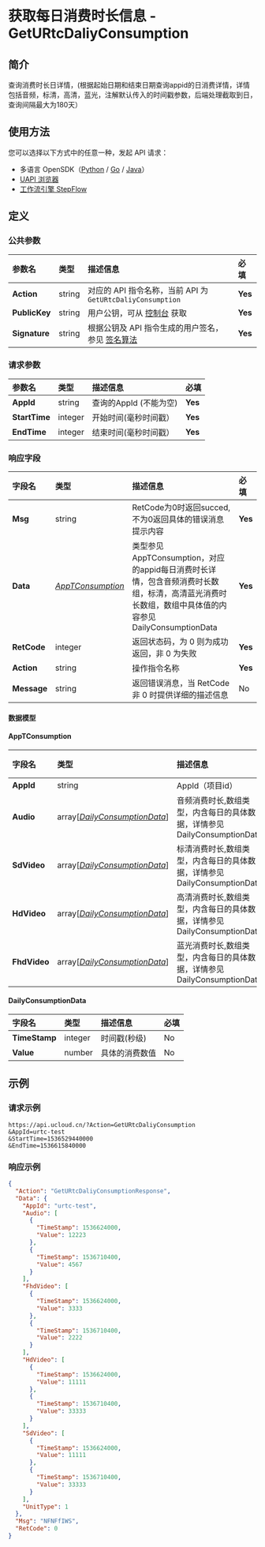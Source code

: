 # 获取每日消费时长信息 - GetURtcDaliyConsumption

## 简介

查询消费时长日详情，(根据起始日期和结束日期查询appid的日消费详情，详情包括音频，标清，高清，蓝光，注解默认传入的时间戳参数，后端处理截取到日，查询间隔最大为180天）





## 使用方法

您可以选择以下方式中的任意一种，发起 API 请求：
- 多语言 OpenSDK（[Python](https://github.com/ucloud/ucloud-sdk-python3) / [Go](https://github.com/ucloud/ucloud-sdk-go) / [Java](https://github.com/ucloud/ucloud-sdk-java)）
- [UAPI 浏览器](https://console.ucloud.cn/uapi/detail?id=GetURtcDaliyConsumption)
- [工作流引擎 StepFlow](https://console.ucloud.cn/stepflow/manage/)

## 定义

### 公共参数

| 参数名 | 类型 | 描述信息 | 必填 |
|:---|:---|:---|:---|
| **Action**     | string  | 对应的 API 指令名称，当前 API 为 `GetURtcDaliyConsumption`                        | **Yes** |
| **PublicKey**  | string  | 用户公钥，可从 [控制台](https://console.ucloud.cn/uapi/apikey) 获取                                             | **Yes** |
| **Signature**  | string  | 根据公钥及 API 指令生成的用户签名，参见 [签名算法](api/summary/signature.md)  | **Yes** |

### 请求参数

| 参数名 | 类型 | 描述信息 | 必填 |
|:---|:---|:---|:---|
| **AppId** | string | 查询的AppId (不能为空) |**Yes**|
| **StartTime** | integer | 开始时间(毫秒时间戳） |**Yes**|
| **EndTime** | integer | 结束时间(毫秒时间戳） |**Yes**|

### 响应字段

| 字段名 | 类型 | 描述信息 | 必填 |
|:---|:---|:---|:---|
| **Msg** | string | RetCode为0时返回succed,不为0返回具体的错误消息提示内容 |**Yes**|
| **Data** | [*AppTConsumption*](#AppTConsumption) | 类型参见AppTConsumption，对应的appid每日消费时长详情，包含音频消费时长数组，标清，高清蓝光消费时长数组，数组中具体值的内容参见DailyConsumptionData |**Yes**|
| **RetCode** | integer | 返回状态码，为 0 则为成功返回，非 0 为失败 |**Yes**|
| **Action** | string | 操作指令名称 |**Yes**|
| **Message** | string | 返回错误消息，当 RetCode 非 0 时提供详细的描述信息 |No|

#### 数据模型


#### AppTConsumption

| 字段名 | 类型 | 描述信息 | 必填 |
|:---|:---|:---|:---|
| **AppId** | string | AppId（项目id） |No|
| **Audio** | array[[*DailyConsumptionData*](#DailyConsumptionData)] | 音频消费时长,数组类型，内含每日的具体数据，详情参见DailyConsumptionData  |No|
| **SdVideo** | array[[*DailyConsumptionData*](#DailyConsumptionData)] | 标清消费时长,数组类型，内含每日的具体数据，详情参见DailyConsumptionData  |No|
| **HdVideo** | array[[*DailyConsumptionData*](#DailyConsumptionData)] | 高清消费时长,数组类型，内含每日的具体数据，详情参见DailyConsumptionData  |No|
| **FhdVideo** | array[[*DailyConsumptionData*](#DailyConsumptionData)] | 蓝光消费时长,数组类型，内含每日的具体数据，详情参见DailyConsumptionData  |No|

#### DailyConsumptionData

| 字段名 | 类型 | 描述信息 | 必填 |
|:---|:---|:---|:---|
| **TimeStamp** | integer | 时间戳(秒级) |No|
| **Value** | number | 具体的消费数值 |No|

## 示例

### 请求示例
    
```
https://api.ucloud.cn/?Action=GetURtcDaliyConsumption
&AppId=urtc-test
&StartTime=1536529440000
&EndTime=1536615840000
```

### 响应示例
    
```json
{
  "Action": "GetURtcDaliyConsumptionResponse",
  "Data": {
    "AppId": "urtc-test",
    "Audio": [
      {
        "TimeStamp": 1536624000,
        "Value": 12223
      },
      {
        "TimeStamp": 1536710400,
        "Value": 4567
      }
    ],
    "FhdVideo": [
      {
        "TimeStamp": 1536624000,
        "Value": 3333
      },
      {
        "TimeStamp": 1536710400,
        "Value": 2222
      }
    ],
    "HdVideo": [
      {
        "TimeStamp": 1536624000,
        "Value": 11111
      },
      {
        "TimeStamp": 1536710400,
        "Value": 33333
      }
    ],
    "SdVideo": [
      {
        "TimeStamp": 1536624000,
        "Value": 11111
      },
      {
        "TimeStamp": 1536710400,
        "Value": 33333
      }
    ],
    "UnitType": 1
  },
  "Msg": "NFNFfIWS",
  "RetCode": 0
}
```




